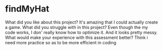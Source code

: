 # findMyHat

What did you like about this project?
It's amazing that I could actually create a game.
What did you struggle with in this project?
Even though the my code works, I don' really know how to optimize it. And it looks pretty messy.
What would make your experience with this assessment better?
Think i need more practice so as to be more efficient in coding
